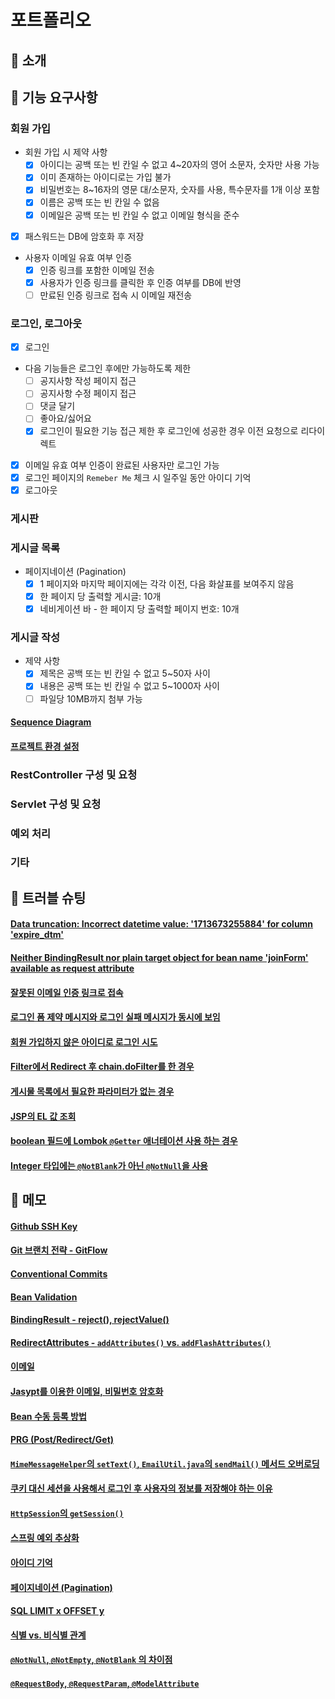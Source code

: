 # 포트폴리오

## 💬 소개

## 🔨 기능 요구사항

### 회원 가입

- 회원 가입 시 제약 사항
  - [x] 아이디는 공백 또는 빈 칸일 수 없고 4~20자의 영어 소문자, 숫자만 사용 가능
  - [x] 이미 존재하는 아이디로는 가입 불가
  - [x] 비밀번호는 8~16자의 영문 대/소문자, 숫자를 사용, 특수문자를 1개 이상 포함
  - [x] 이름은 공백 또는 빈 칸일 수 없음
  - [x] 이메일은 공백 또는 빈 칸일 수 없고 이메일 형식을 준수
- [x] 패스워드는 DB에 암호화 후 저장
- 사용자 이메일 유효 여부 인증
  - [x] 인증 링크를 포함한 이메일 전송
  - [x] 사용자가 인증 링크를 클릭한 후 인증 여부를 DB에 반영
  - [ ] 만료된 인증 링크로 접속 시 이메일 재전송

### 로그인, 로그아웃

- [x] 로그인
- 다음 기능들은 로그인 후에만 가능하도록 제한
  - [ ] 공지사항 작성 페이지 접근
  - [ ] 공지사항 수정 페이지 접근
  - [ ] 댓글 달기
  - [ ] 좋아요/싫어요
  - [x] 로그인이 필요한 기능 접근 제한 후 로그인에 성공한 경우 이전 요청으로 리다이렉트
- [x] 이메일 유효 여부 인증이 완료된 사용자만 로그인 가능
- [x] 로그인 페이지의 `Remeber Me` 체크 시 일주일 동안 아이디 기억
- [x] 로그아웃

### 게시판

### 게시글 목록

- 페이지네이션 (Pagination)
  - [x] 1 페이지와 마지막 페이지에는 각각 이전, 다음 화살표를 보여주지 않음
  - [x] 한 페이지 당 출력할 게시글: 10개
  - [x] 네비게이션 바 - 한 페이지 당 출력할 페이지 번호: 10개

### 게시글 작성

- 제약 사항
  - [x] 제목은 공백 또는 빈 칸일 수 없고 5~50자 사이
  - [x] 내용은 공백 또는 빈 칸일 수 없고 5~1000자 사이
  - [ ] 파일당 10MB까지 첨부 가능

#### [Sequence Diagram](https://velog.io/@hakie2kim/Sequence-Diagram)

#### [프로젝트 환경 설정](https://velog.io/@hakie2kim/%ED%94%84%EB%A1%9C%EC%A0%9D%ED%8A%B8-%ED%99%98%EA%B2%BD-%EC%84%A4%EC%A0%95)

### RestController 구성 및 요청

### Servlet 구성 및 요청

### 예외 처리

### 기타

## 🚨 트러블 슈팅

#### [Data truncation: Incorrect datetime value: '1713673255884' for column 'expire_dtm'](https://velog.io/@hakie2kim/Data-truncation-Incorrect-datetime-value-1713673255884-for-column-expiredtm)

#### [Neither BindingResult nor plain target object for bean name 'joinForm' available as request attribute](https://velog.io/@hakie2kim/Neither-BindingResult-nor-plain-target-object-for-bean-name-joinForm-available-as-request-attribute)

#### [잘못된 이메일 인증 링크로 접속](https://velog.io/@hakie2kim/%EC%9E%98%EB%AA%BB%EB%90%9C-%EC%9D%B4%EB%A9%94%EC%9D%BC-%EC%9D%B8%EC%A6%9D-%EB%A7%81%ED%81%AC%EB%A1%9C-%EC%A0%91%EC%86%8D)

#### [로그인 폼 제약 메시지와 로그인 실패 메시지가 동시에 보임](https://velog.io/@hakie2kim/%EB%A1%9C%EA%B7%B8%EC%9D%B8-%ED%8F%BC-%EC%A0%9C%EC%95%BD-%EB%A9%94%EC%8B%9C%EC%A7%80%EC%99%80-%EB%A1%9C%EA%B7%B8%EC%9D%B8-%EC%8B%A4%ED%8C%A8-%EB%A9%94%EC%8B%9C%EC%A7%80%EA%B0%80-%EB%8F%99%EC%8B%9C%EC%97%90-%EB%B3%B4%EC%9E%84)

#### [회원 가입하지 않은 아이디로 로그인 시도](https://velog.io/@hakie2kim/%ED%9A%8C%EC%9B%90-%EA%B0%80%EC%9E%85%ED%95%98%EC%A7%80-%EC%95%8A%EC%9D%80-%EC%95%84%EC%9D%B4%EB%94%94%EB%A1%9C-%EB%A1%9C%EA%B7%B8%EC%9D%B8-%EC%8B%9C%EB%8F%84)

#### [Filter에서 Redirect 후 chain.doFilter를 한 경우](https://velog.io/@hakie2kim/Filter%EC%97%90%EC%84%9C-Redirect-%ED%9B%84-chain.doFilter%EB%A5%BC-%ED%95%9C-%EA%B2%BD%EC%9A%B0)

#### [게시물 목록에서 필요한 파라미터가 없는 경우](https://velog.io/@hakie2kim/%EA%B2%8C%EC%8B%9C%EB%AC%BC-%EB%AA%A9%EB%A1%9D%EC%97%90%EC%84%9C-%ED%95%84%EC%9A%94%ED%95%9C-%ED%8C%8C%EB%9D%BC%EB%AF%B8%ED%84%B0%EA%B0%80-%EC%97%86%EB%8A%94-%EA%B2%BD%EC%9A%B0)

#### [JSP의 EL 값 조회](https://velog.io/@hakie2kim/JSP%EC%9D%98-EL-%EA%B0%92-%EC%A1%B0%ED%9A%8C)

#### [boolean 필드에 Lombok `@Getter` 애너테이션 사용 하는 경우](https://velog.io/@hakie2kim/boolean-%ED%95%84%EB%93%9C%EC%97%90-Lombok-Getter-%EC%95%A0%EB%84%88%ED%85%8C%EC%9D%B4%EC%85%98-%EC%82%AC%EC%9A%A9-%ED%95%98%EB%8A%94-%EA%B2%BD%EC%9A%B0)

#### [Integer 타입에는 `@NotBlank`가 아닌 `@NotNull`을 사용](https://velog.io/@hakie2kim/Integer-%ED%83%80%EC%9E%85%EC%97%90%EB%8A%94-NotBlank%EA%B0%80-%EC%95%84%EB%8B%8C-NotNull%EC%9D%84-%EC%82%AC%EC%9A%A9)

## 📝 메모

#### [Github SSH Key](https://velog.io/@hakie2kim/Github-SSH-Key)

#### [Git 브랜치 전략 - GitFlow](https://velog.io/@hakie2kim/Git-%EB%B8%8C%EB%9E%9C%EC%B9%98-%EC%A0%84%EB%9E%B5-GitFlow)

#### [Conventional Commits](https://velog.io/@hakie2kim/Conventional-Commits)

#### [Bean Validation](https://velog.io/@hakie2kim/Bean-Validation)

#### [BindingResult - reject(), rejectValue()](https://velog.io/@hakie2kim/BindingResult-reject-rejectValue)

#### [RedirectAttributes - `addAttributes()` vs. `addFlashAttributes()`](https://velog.io/@hakie2kim/RedirectAttributes-addAttributes-vs.-addFlashAttributes)

#### [이메일](https://velog.io/@hakie2kim/%EC%9D%B4%EB%A9%94%EC%9D%BC)

#### [Jasypt를 이용한 이메일, 비밀번호 암호화](https://velog.io/@hakie2kim/Jasypt%EB%A5%BC-%EC%9D%B4%EC%9A%A9%ED%95%9C-%EC%9D%B4%EB%A9%94%EC%9D%BC-%EB%B9%84%EB%B0%80%EB%B2%88%ED%98%B8-%EC%95%94%ED%98%B8%ED%99%94)

#### [Bean 수동 등록 방법](https://velog.io/@hakie2kim/bean-%EC%88%98%EB%8F%99-%EB%93%B1%EB%A1%9D-%EB%B0%A9%EB%B2%95)

#### [PRG (Post/Redirect/Get)](https://velog.io/@hakie2kim/PRG-PostRedirectGet)

#### [`MimeMessageHelper`의 `setText()`, `EmailUtil.java`의 `sendMail()` 메서드 오버로딩](https://velog.io/@hakie2kim/MimeMessageHelper%EC%9D%98-setText-EmailUtil.java%EC%9D%98-sendMail-%EB%A9%94%EC%84%9C%EB%93%9C-%EC%98%A4%EB%B2%84%EB%A1%9C%EB%94%A9)

#### [쿠키 대신 세션을 사용해서 로그인 후 사용자의 정보를 저장해야 하는 이유](https://velog.io/@hakie2kim/%EC%BF%A0%ED%82%A4-%EB%8C%80%EC%8B%A0-%EC%84%B8%EC%85%98%EC%9D%84-%EC%82%AC%EC%9A%A9%ED%95%B4%EC%84%9C-%EB%A1%9C%EA%B7%B8%EC%9D%B8-%ED%9B%84-%EC%82%AC%EC%9A%A9%EC%9E%90%EC%9D%98-%EC%A0%95%EB%B3%B4%EB%A5%BC-%EC%A0%80%EC%9E%A5%ED%95%B4%EC%95%BC-%ED%95%98%EB%8A%94-%EC%9D%B4%EC%9C%A0)

#### [`HttpSession`의 `getSession()`](https://velog.io/@hakie2kim/HttpSession%EC%9D%98-getSession)

#### [스프링 예외 추상화](https://velog.io/@hakie2kim/%EC%8A%A4%ED%94%84%EB%A7%81-%EC%98%88%EC%99%B8-%EC%B6%94%EC%83%81%ED%99%94)

#### [아이디 기억](https://velog.io/@hakie2kim/%EC%95%84%EC%9D%B4%EB%94%94-%EA%B8%B0%EC%96%B5)

#### [페이지네이션 (Pagination)](https://velog.io/@hakie2kim/%ED%8E%98%EC%9D%B4%EC%A7%80%EB%84%A4%EC%9D%B4%EC%85%98-Pagination)

#### [SQL LIMIT x OFFSET y](https://velog.io/@hakie2kim/SQL-LIMIT-x-OFFSET-y)

#### [식별 vs. 비식별 관계](https://velog.io/@hakie2kim/%EC%8B%9D%EB%B3%84-vs.-%EB%B9%84%EC%8B%9D%EB%B3%84-%EA%B4%80%EA%B3%84)

#### [`@NotNull`, `@NotEmpty`, `@NotBlank` 의 차이점](https://velog.io/@hakie2kim/NotNull-NotEmpty-NotBlank-%EC%9D%98-%EC%B0%A8%EC%9D%B4%EC%A0%90)

#### [`@RequestBody`, `@RequestParam`, `@ModelAttribute`](https://velog.io/@hakie2kim/RequestBody-RequestParam-ModelAttribute)
